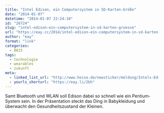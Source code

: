 ```yaml
---
title: "Intel Edison, ein Computersystem in SD-Karten-Größe"
date: "2014-01-07"
datetime: "2014-01-07 22:24:10"
id: "26724"
slug: "intel-edison-ein-computersystem-in-sd-karten-groesse"
url: "https://eay.cc/2014/intel-edison-ein-computersystem-in-sd-karten-groesse/"
author: "eay"
format: "link"
categories:
  - 0815
tags:
  - technologie
  - wearables
  - zukunft
meta:
  - linked_list_url: "http://www.heise.de/newsticker/meldung/Intels-Edison-Pentium-System-im-Format-einer-SD-Karte-2076917.html"
  - yourls_shorturl: "https://eay.li/2bh"
---
```


Samt Bluetooth und WLAN soll Edison dabei so schnell wie ein Pentium-System sein. In der Präsentation steckt das Ding in Babykleidung und überwacht den Gesundheitszustand der Kleinen.
